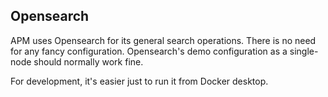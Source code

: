 ## Opensearch

APM uses Opensearch for its general search operations. There is no 
need for any fancy configuration. Opensearch's demo configuration as
a single-node should normally work fine. 

For development, it's easier just to run it from Docker desktop.




